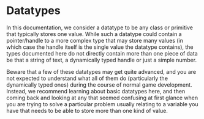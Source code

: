 # Datatypes
In this documentation, we consider a datatype to be any class or primitive that typically stores one value. While such a datatype could contain a pointer/handle to a more complex type that may store many values (in which case the handle itself is the single value the datatype contains), the types documented here do not directly contain more than one piece of data be that a string of text, a dynamically typed handle or just a simple number.

Beware that a few of these datatypes may get quite advanced, and you are not expected to understand what all of them do (particularly the dynamically typed ones) during the course of normal game development. Instead, we recommend learning about basic datatypes here, and then coming back and looking at any that seemed confusing at first glance when you are trying to solve a particular problem usually relating to a variable you have that needs to be able to store more than one kind of value.
